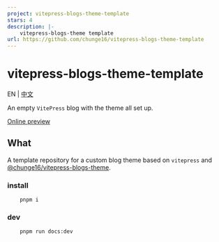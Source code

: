 ```yaml
---
project: vitepress-blogs-theme-template
stars: 4
description: |-
    vitepress-blogs-theme template
url: https://github.com/chunge16/vitepress-blogs-theme-template
---
```


# vitepress-blogs-theme-template

EN | [中文](README_zh.md)

An empty `VitePress` blog with the theme all set up.

[Online preview](https://chunge16.github.io/vitepress-blogs-theme-template/)





## What

A template repository for a custom blog theme based on `vitepress` and [@chunge16/vitepress-blogs-theme](https://www.npmjs.com/package/@chunge16/vitepress-blogs-theme).


### install
    
```shell
    pnpm i
```

### dev

```bash
    pnpm run docs:dev
```

